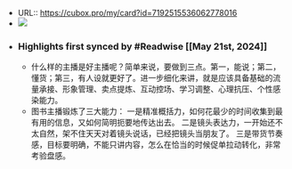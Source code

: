 - URL:: https://cubox.pro/my/card?id=7192515536062778016
- ![](https://image.cubox.pro/cover/3dhijb7jyneeeksnz6ikbt8oedqz2le9tmqqyqe9d6pard386d)
- ### Highlights first synced by #Readwise [[May 21st, 2024]]
    - 什么样的主播是好主播呢？简单来说，要做到三点。第一，能说；第二，懂货；第三，有人设就更好了。进一步细化来讲，就是应该具备基础的流量承接、形象管理、卖点提炼、互动控场、学习调整、心理抗压、个性感染能力。
    - 图书主播锻炼了三大能力： 
         一是精准概括力，如何花最少的时间收集到最有用的信息，又如何简明扼要地传达出去。 
         二是镜头表达力，一开始还不太自然，架不住天天对着镜头说话，已经把镜头当朋友了。 
         三是带货节奏感，目标要明确，不能只讲内容，怎么在恰当的时候促单拉动转化，非常考验盘感。
